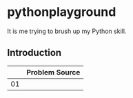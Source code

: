 # pythonplayground
It is me trying to brush up my Python skill. 

## Introduction
|  | Problem Source |
| --- | --- |
| 01 
